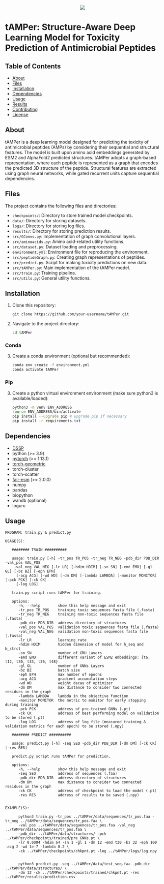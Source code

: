 <p align="center">
  <img src="https://github.com/bcgsc/tAMPer/blob/master/img/logo.png" />
</p>

# tAMPer: Structure-Aware Deep Learning Model for Toxicity Prediction of Antimicrobial Peptides

## Table of Contents

- [About](#about)
- [Files](#files)
- [Installation](#installation)
- [Dependencies](#dependencies)
- [Usage](#usage)
- [Results](#results)
- [Contributing](#contributing)
- [License](#license)

## About

tAMPer is a deep learning model designed for predicting the toxicity of antimicrobial peptides (AMPs) by considering their sequential and structural features. The model is built upon amino acid embeddings generated by ESM2 and AlphaFold2 predicted structures. tAMPer adopts a graph-based representation, where each peptide is represented as a graph that encodes the predicted 3D structure of the peptide. Structural features are extracted using graph neural networks, while gated recurrent units capture sequential dependencies.

## Files

The project contains the following files and directories:

- `checkpoints/`: Directory to store trained model checkpoints.
- `data/`: Directory for storing datasets.
- `logs/`: Directory for storing log files.
- `results/`: Directory for storing prediction results.
- `src/GConvs.py`: Implementation of graph convolutional layers.
- `src/aminoacids.py`: Amino acid-related utility functions.
- `src/dataset.py`: Dataset loading and preprocessing.
- `environment.yml`: Environment file for reproducing the environment.
- `src/peptideGraph.py`: Creating graph representations of peptides.
- `src/predict.py`: Script for making toxicity predictions on new data.
- `src/tAMPer.py`: Main implementation of the tAMPer model.
- `src/train.py`: Training pipeline.
- `src/utils.py`: General utility functions.

## Installation

1. Clone this repository:

   ```bash
   git clone https://github.com/your-username/tAMPer.git 
   ```
2. Navigate to the project directory:
   ```bash
   cd tAMPer
   ```

### Conda

3. Create a conda environment (optional but recommended):
   ```bash
   conda env create -f environment.yml
   conda activate tAMPer
   ```

### Pip

3. Create a python virtual environment environment (make sure python3 is available/loaded):
   ```bash
   python3 -m venv ENV_ADDRESS
   source ENV_ADDRESS/bin/activate
   pip install --upgrade pip # upgrade pip if necessary
   pip install -r requirements.txt
   ```

## Dependencies

- [DSSP](https://ssbio.readthedocs.io/en/latest/instructions/dssp.html)
- python (>= 3.9)
- [pytorch](https://pytorch.org/get-started/previous-versions/) (>= 1.13.1)
- [torch-geometric](https://pytorch-geometric.readthedocs.io/en/latest/install/installation.html)
- torch-cluster
- torch-scatter
- [fair-esm](https://github.com/facebookresearch/esm) (>= 2.0.0)
- numpy
- pandas
- biopython
- wandb (optional)
- loguru

## Usage

```
PROGRAM: train.py & predict.py

USAGE(S): 
   
   ######## TRAIN ##########

   usage: train.py [-h] -tr_pos TR_POS -tr_neg TR_NEG -pdb_dir PDB_DIR -val_pos VAL_POS
    -val_neg VAL_NEG [-lr LR] [-hdim HDIM] [-sn SN] [-emd EMD] [-gl GL] [-bz BZ] [-eph EPH]
     [-acg ACG] [-wd WD] [-dm DM] [-lambda LAMBDA] [-monitor MONITOR] [-pck PCK] [-ck CK]
     [-log LOG]

   train.py script runs tAMPer for training.

   options:
      -h, --help        show this help message and exit
      -tr_pos TR_POS    training toxic sequences fasta file (.fasta)
      -tr_neg TR_NEG    training non-toxic sequences fasta file (.fasta)
      -pdb_dir PDB_DIR  address directory of structures
      -val_pos VAL_POS  validation toxic sequences fasta file (.fasta)
      -val_neg VAL_NEG  validation non-toxic sequences fasta file (.fasta)
      -lr LR            learning rate
      -hdim HDIM        hidden dimension of model for h_seq and h_strct
      -sn SN            number of GRU Layers
      -emd EMD          different variant of ESM2 embeddings: {t6, t12, t30, t33, t36, t48}
      -gl GL            number of GNNs Layers
      -bz BZ            batch size
      -eph EPH          max number of epochs
      -acg ACG          gradient accumulation steps
      -wd WD            weight decay of optimizer
      -dm DM            max distance to consider two connected residues in the graph
      -lambda LAMBDA    lambda in the objective function
      -monitor MONITOR  the metric to monitor for early stopping during training
      -pck PCK          address of pre-trained GNNs (.pt)
      -ck CK            address of best performing model on validation to be stored (.pt)
      -log LOG          address of log file (measured training & validation metrics for each epoch) to be stored (.npy)

   ######## PREDICT ##########

   usage: predict.py [-h] -seq SEQ -pdb_dir PDB_DIR [-dm DM] [-ck CK] [-res RES]

   predict.py script runs tAMPer for prediction.

   options:
      -h, --help        show this help message and exit
      -seq SEQ          address of sequences (.faa)
      -pdb_dir PDB_DIR  address directory of structures
      -dm DM            max distance to consider two connected residues in the graph
      -ck CK            address of checkpoint to load the model (.pt)
      -res RES          address of results to be saved (.npy)

                                                                              
EXAMPLE(S):

      python3 train.py -tr_pos ../tAMPer/data/sequences/tr_pos.faa -tr_neg ../tAMPer/data/sequences/tr_pos.faa \
      -val_pos ../tAMPer/data/sequences/tr_pos.faa -val_neg ../tAMPer/data/sequences/tr_pos.faa \
      -pdb_dir ../tAMPer/data/structures/ -pck ../tAMPer/checkpoints/trained/pre_GNNs.pt \
      -lr 0.0004 -hdim 64 -sn 1 -gl 1 -dm 12 -emd t30 -bz 32 -eph 100 -acg 2 -wd 1e-7 -lambda 0.2 \
      -ck ../tAMPer/checkpoints/chkpnt.pt -log ../tAMPer/logs/log.npy
      

      python3 predict.py -seq ../tAMPer/data/test_seq.faa -pdb_dir ../tAMPer/data/structures/ \
      -dm 12 -ck ../tAMPer/checkpoints/trained/chkpnt.pt -res ../tAMPer/results/prediction.csv
      
```
